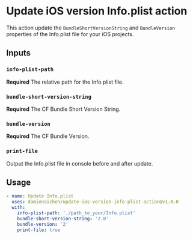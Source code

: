 # Update iOS version Info.plist action

This action update the `BundleShortVersionString` and `BundleVersion` properties of the Info.plist file for your iOS projects.

## Inputs

### `info-plist-path`

**Required** The relative path for the Info.plist file.

### `bundle-short-version-string` 
  
**Required** The CF Bundle Short Version String.

###  `bundle-version`
    
**Required** The CF Bundle Version.

###  `print-file`

Output the Info.plist file in console before and after update.

## Usage

```yaml
- name: Update Info.plist
  uses: damienaicheh/update-ios-version-info-plist-action@v1.0.0
  with:
    info-plist-path: './path_to_your/Info.plist'
    bundle-short-version-string: '2.0'
    bundle-version: '2'
    print-file: true
```